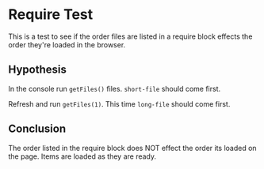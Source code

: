 # Require Test
This is a test to see if the order files are listed in a require block effects the order they're loaded in the browser.</p>

## Hypothesis
In the console run `getFiles()` files.  `short-file` should come first.</p>
Refresh and run `getFiles(1)`.  This time `long-file` should come first.</p>

## Conclusion
The order listed in the require block does NOT effect the order its loaded on the page.  Items are loaded as they are ready.</p>
